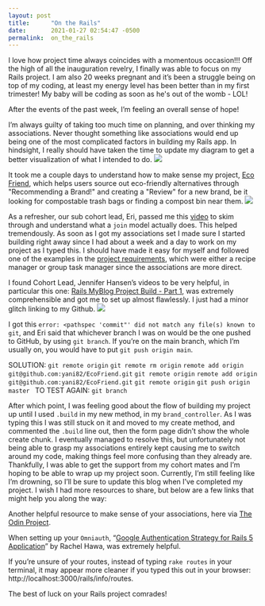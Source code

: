 ```yaml
---
layout: post
title:      "On the Rails"
date:       2021-01-27 02:54:47 -0500
permalink:  on_the_rails
---
```


I love how project time always coincides with a momentous occasion!!! Off the high of all the inauguration revelry, I finally was able to focus on my Rails project. I am also 20 weeks pregnant and it’s been a struggle being on top of my coding, at least my energy level has been better than in my first trimester! My baby will be coding as soon as he's out of the womb - LOL! 

After the events of the past week, I’m feeling an overall sense of hope! 
[](https://media.giphy.com/media/l3vReIZxthtDw1kVa/giphy.gif) 

I’m always guilty of taking too much time on planning, and over thinking my associations. Never thought something like associations would end up being one of the most complicated factors in building my Rails app. In hindsight, I really should have taken the time to update my diagram to get a better visualization of what I intended to do. 
![](https://media.giphy.com/media/XeLcgh8gT8o0F5SQ8i/giphy.gif)

It took me a couple days to understand how to make sense my project, [Eco Friend](http://https://github.com/yani82/EcoFriend), which helps users source out eco-friendly alternatives through "Recommending a Brand!" and creating a "Review" for a new brand, be it looking for compostable trash bags or finding a compost bin near them. 
![](https://media.giphy.com/media/l1KVcrdl7rJpFnY2s/giphy.gif)

As a refresher, our sub cohort lead, Eri, passed me this [video](https://www.youtube.com/watch?v=qfB1MRnzk4g
 ) to skim through and understand what a `join` model actually does. This helped tremendously. As soon as I got my associations set I made sure I started building right away since I had about a week and a day to work on my project as I typed this. I should have made it easy for myself and followed one of the examples in the [project requirements](http://https://learn.co/tracks/online-software-engineering-structured/rails/rails-project-mode/rails-portfolio-project), which were either a recipe manager or group task manager since the associations are more direct. 
[](https://media.giphy.com/media/xT8qBsOjMOcdeGJIU8/giphy.gif)

I found Cohort Lead, Jennifer Hansen’s videos to be very helpful, in particular this one: [Rails MyBlog Project Build - Part 1](https://www.youtube.com/watch?v=825w5S69J38&feature=youtu.be&t=138s), was extremely comprehensible and got me to set up almost flawlessly. I just had a minor glitch linking to my Github. 
![](https://media.giphy.com/media/cFkiFMDg3iFoI/giphy.gif)

I got this `error: <pathspec 'commit"' did not match any file(s) known to git`, and Eri said that whichever branch I was on would be the one pushed to GitHub, by using `git branch`. If you’re on the main branch, which I’m usually on, you would have to put `git push origin main`. 

SOLUTION:
`git remote origin`
`git remote rm origin`
`remote add origin git@github.com:yani82/EcoFriend.git`
`git remote origin`
`remote add origin git@github.com:yani82/EcoFriend.git`
`git remote origin`
`git push origin master `
TO TEST AGAIN: `git branch`

After which point, I was feeling good about the flow of building my project up until I used `.build` in my new method, in my `brand_controller`. As I was typing  this I was still stuck on it and moved to my create method, and commented the `.build` line out, then the form page didn’t show the whole create chunk. I eventually managed to resolve this, but unfortunately not being able to grasp my associations entirely kept causing me to switch around my code, making things feel more confusing than they already are. Thankfully, I was able to get the support from my cohort mates and I’m hoping to be able to wrap up my project soon. Currently, I’m still feeling like I’m drowning, so I’ll be sure to update this blog when I’ve completed my project. I wish I had more resources to share, but  below are a few links that might help you along the way: 

Another helpful resource to make sense of your associations, here via [The Odin Project](https://theodinproject.com/courses/ruby-on-rails/lessons/active-record-associations). 

When setting up your `Omniauth`, “[Google Authentication Strategy for Rails 5 Application](https://medium.com/swlh/google-authentication-strategy-for-rails-5-application-cd37947d2b1b)” by Rachel Hawa, was extremely helpful. 

If you’re unsure of your routes, instead of typing `rake routes` in your terminal, it may appear more cleaner if you typed this out in your browser: http://localhost:3000/rails/info/routes. 

[](https://media.giphy.com/media/CfoiRXkfHSEEg/giphy.gif)

The best of luck on your Rails project comrades! 
